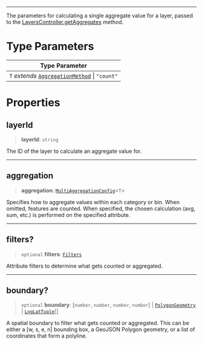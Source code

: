 ***

The parameters for calculating a single aggregate value for a layer, passed to
the [LayersController.getAggregates](LayersController.md#getaggregates) method.

# Type Parameters

| Type Parameter                                                         |
| ---------------------------------------------------------------------- |
| `T` *extends* [`AggregationMethod`](AggregationMethod.md) \| `"count"` |

# Properties

## layerId

> **layerId**: `string`

The ID of the layer to calculate an aggregate value for.

***

## aggregation

> **aggregation**: [`MultiAggregationConfig`](MultiAggregationConfig.md)\<`T`>

Specifies how to aggregate values within each category or bin. When omitted,
features are counted. When specified, the chosen calculation (avg, sum, etc.)
is performed on the specified attribute.

***

## filters?

> `optional` **filters**: [`Filters`](Filters.md)

Attribute filters to determine what gets counted or aggregated.

***

## boundary?

> `optional` **boundary**: \[`number`, `number`, `number`, `number`] | [`PolygonGeometry`](../Shared/PolygonGeometry.md) | [`LngLatTuple`](../Shared/LngLatTuple.md)\[]

A spatial boundary to filter what gets counted or aggregated. This can be either
a \[w, s, e, n] bounding box, a GeoJSON Polygon geometry, or a list of coordinates
that form a polyline.

